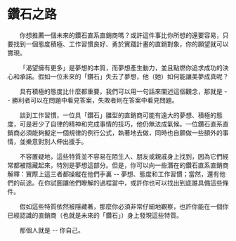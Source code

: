 # 鑽石之路

  你想推薦一個未來的鑽石直系直銷商嗎？或許這件事比你所想的還要容易，只要找到一個態度積極、工作習慣良好、勇於實踐計畫的直銷對象，你的願望就可以實現。

  「渴望擁有更多」是夢想的本質，而夢想產生動力，並且點燃你追求成功的決心和承諾。假如一位未來的「鑽石」失去了夢想，他（她）如何能讓美夢成真呢？

  具有積極的態度比什麼都重要，我們可以用一句話來闡述這個觀念，那就是 -- 勝利者可以在問題中看見答案，失敗者則在答案中看見問題。

  談到工作習慣，一位具「鑽石」雛型的直銷商可能有遠大的夢想、積極的態度，可是若少了自律的精神和完成事情的技巧，他仍無法成氣候。一位鑽石直系直銷商必須能夠擬定一個規律的例行公式，執著地去做，同時也自願做一些額外的事情，並樂意對別人伸出援手。

  不容置疑地，這些特質並不容易在陌生人、朋友或親戚身上找到，因為它們經常都被隱藏起來，特別是夢想這部分。但是，你可以向一些潛在的鑽石直系直銷商解釋：實際上這三者都操縱在他們手裏 -- 夢想、態度和工作習慣；當然，還有他們的前途。在你試圖讓他們瞭解的過程當中，或許你也可以找出到底誰具備這些條件。

  假如這些特質依然被隱藏著，那麼你必須非常仔細地觀察，也許你能在一個你已經認識的直銷商（也就是未來的「鑽石」）身上發現這些特質。

  那個人就是 -- 你自己。
